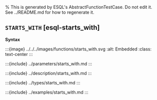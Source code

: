% This is generated by ESQL's AbstractFunctionTestCase. Do not edit it. See ../README.md for how to regenerate it.

## `STARTS_WITH` [esql-starts_with]

**Syntax**

:::{image} ../../../images/functions/starts_with.svg
:alt: Embedded
:class: text-center
:::


:::{include} ../parameters/starts_with.md
:::

:::{include} ../description/starts_with.md
:::

:::{include} ../types/starts_with.md
:::

:::{include} ../examples/starts_with.md
:::
